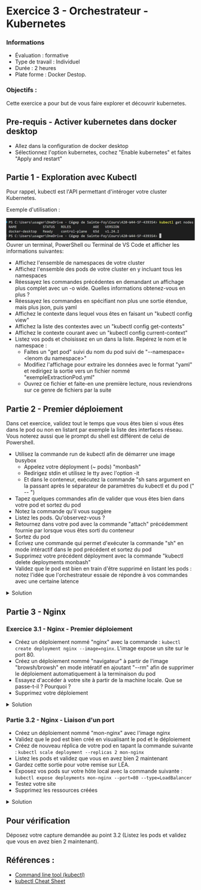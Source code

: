 # Exercice 3 - Orchestrateur - Kubernetes

### Informations
- Évaluation : formative
- Type de travail : Individuel
- Durée : 2 heures
- Plate forme : Docker Destop.


### Objectifs :
Cette exercice a pour but de vous faire explorer et découvrir kubernetes. 

## Pre-requis - Activer kubernetes dans docker desktop

- Allez dans la configuration de docker desktop
- Sélectionnez l'option kubernetes, cochez "Enable kubernetes" et faites "Apply and restart"

## Partie 1 - Exploration avec Kubectl

Pour rappel, kubectl est l'API permettant d'intéroger votre cluster Kubernetes.

Exemple d'utilisation : 

![Kubeclt get nodes](./img/KubectlGetNodes.jpg)
Ouvrer un terminal, PowerShell ou Terminal de VS Code et afficher les informations suivantes: 
  

- Affichez l'ensemble de namespaces de votre cluster
- Affichez l'ensemble des pods de votre cluster en y incluant tous les namespaces
- Réessayez les commandes précédentes en demandant un affichage plus complet avec un -o wide. Quelles informations obtenez-vous en plus ?
- Réessayez les commandes en spécifiant non plus une sortie étendue, mais plus json, puis yaml
- Affichez le contexte dans lequel vous êtes en faisant un "kubectl config view"
- Affichez la liste des contextes avec un "kubectl config get-contexts"
- Affichez le contexte courant avec un "kubectl config current-context"
- Listez vos pods et choisissez en un dans la liste. Repérez le nom et le namespace :
  - Faites un "get pod" suivi du nom du pod suivi de "--namespace=\<lenom du namespace>"
  - Modifiez l'affichage pour extraire les données avec le format "yaml" et redirigez la sortie vers un fichier nommé "exempleExtractionPod.yml"
  - Ouvrez ce fichier et faite-en une première lecture, nous reviendrons sur ce genre de fichiers par la suite

## Partie 2 - Premier déploiement

Dans cet exercice, validez tout le temps que vous êtes bien si vous êtes dans le pod ou non en listant par exemple la liste des interfaces réseau. Vous noterez aussi que le prompt du shell est différent de celui de Powershell.

- Utilisez la commande run de kubectl afin de démarrer une image busybox
  - Appelez votre déployment (~ pods) "monbash"
  - Redirigez stdin et utilisez le tty avec l'option -it
  - Et dans le conteneur, exécutez la commande "sh sans argument en la passant après le séparateur de paramètres du kubectl et du pod (" -- ")
- Tapez quelques commandes afin de valider que vous êtes bien dans votre pod et sortez du pod
- Notez la commande qu'il vous suggère
- Listez les pods. Qu'observez-vous ?
- Retournez dans votre pod avec la commande "attach" précédemment fournie par lorsque vous êtes sorti du conteneur
- Sortez du pod
- Écrivez une commande qui permet d'exécuter la commande "sh" en mode intéractif dans le pod précédent et sortez du pod
- Supprimez votre précédent déployment avec la commande "kubectl delete deployments monbash"
- Validez que le pod est bien en train d'être supprimé en listant les pods : notez l'idée que l'orchestrateur essaie de répondre à vos commandes avec une certaine latence

<details>
    <summary>Solution</summary>

```bash
kubectl run monbash --image=busybox -it -- sh
kubectl get pods -o wide
kubectl attach monbash-78c9b77fb9-wb27p -c monbash -i -t
kubectl exec monbash-78c9b77fb9-wb27p -it -- sh
```

</details>

## Partie 3 - Nginx

### Exercice 3.1 - Nginx - Premier déploiement

- Créez un déploiement nommé "nginx" avec la commande : ```kubectl create deployment nginx --image=nginx```. L'image expose un site sur le port 80.
- Créez un déploiement nommé "navigateur" à partir de l'image "browsh/browsh" en mode intératif en ajoutant "--rm" afin de supprimer le déploiement automatiquement à la terminaison du pod
- Essayez d'accéder à votre site à partir de la machine locale. Que se passe-t-il ? Pourquoi ?
- Supprimez votre déploiement

<details>
    <summary>Solution</summary>

```bash
kubectl create deployment nginx --image=nginx
kubectl run navigateur --image=browsh/browsh -it --rm
kubectl delete deployment nginx
```

</details>

### Partie 3.2 - Nginx - Liaison d'un port

- Créez un déploiement nommé "mon-nginx" avec l'image nginx
- Validez que le pod est bien créé en visualisant le pod et le déploiement
- Créez de nouveau réplica de votre pod en tapant la commande suivante : ```kubectl scale deployment --replicas 2 mon-nginx```
- Listez les pods et validez que vous en avez bien 2 maintenant
- Gardez cette sortie pour votre remise sur LÉA.
- Exposez vos pods sur votre hôte local avec la commande suivante : ```kubectl expose deployments mon-nginx --port=80 --type=LoadBalancer```
- Testez votre site
- Supprimez les ressources créées

<details>
    <summary>Solution</summary>

```bash
kubectl create deployment mon-nginx --image=nginx
kubectl get pods -o wide
kubectl get deployments -o wide
kubectl scale deployment --replicas 2 mon-nginx
kubectl expose deployments mon-nginx --port=80 --type=LoadBalancer
kubectl delete service mon-nginx
kubectl delete deployment mon-nginx
```

</details>

## Pour vérification

Déposez votre capture demandée au point 3.2 (Listez les pods et validez que vous en avez bien 2 maintenant).
## Références :

- [Command line tool (kubectl)](https://kubernetes.io/docs/reference/kubectl/)
- [kubectl Cheat Sheet](https://kubernetes.io/docs/reference/kubectl/cheatsheet/)